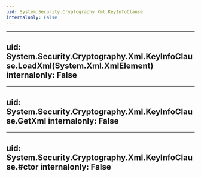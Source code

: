 ```yaml
---
uid: System.Security.Cryptography.Xml.KeyInfoClause
internalonly: False
---
```


---
uid: System.Security.Cryptography.Xml.KeyInfoClause.LoadXml(System.Xml.XmlElement)
internalonly: False
---

---
uid: System.Security.Cryptography.Xml.KeyInfoClause.GetXml
internalonly: False
---

---
uid: System.Security.Cryptography.Xml.KeyInfoClause.#ctor
internalonly: False
---
